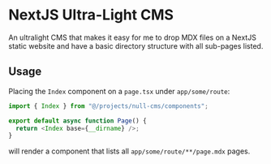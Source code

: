 # NextJS Ultra-Light CMS

An ultralight CMS that makes it easy for me to drop MDX files on a NextJS static
website and have a basic directory structure with all sub-pages listed.

## Usage

Placing the `Index` component on a `page.tsx` under `app/some/route`:

```typescript
import { Index } from "@/projects/null-cms/components";

export default async function Page() {
  return <Index base={__dirname} />;
}
```

will render a component that lists all `app/some/route/**/page.mdx` pages.
